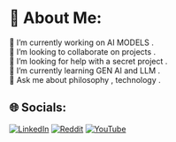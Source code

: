 # 💫 About Me:
🔭 I’m currently working on AI MODELS .<br>👯 I’m looking to collaborate on projects . <br>🤝 I’m looking for help with a secret project .<br>🌱 I’m currently learning GEN AI and LLM .<br>💬 Ask me about philosophy , technology .<br>


## 🌐 Socials:
[![LinkedIn](https://img.shields.io/badge/LinkedIn-%230077B5.svg?logo=linkedin&logoColor=white)](https://linkedin.com/in/https://www.linkedin.com/in/arushi-mishra-232303235) [![Reddit](https://img.shields.io/badge/Reddit-%23FF4500.svg?logo=Reddit&logoColor=white)](https://reddit.com/user/https://www.reddit.com/user/arushii_15/) [![YouTube](https://img.shields.io/badge/YouTube-%23FF0000.svg?logo=YouTube&logoColor=white)](https://youtube.com/@https://www.youtube.com/@arushimishra) 



<!-- Proudly created with GPRM ( https://gprm.itsvg.in ) -->


